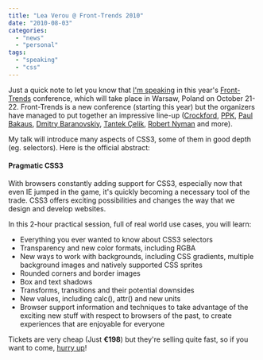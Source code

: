 ```yaml
---
title: "Lea Verou @ Front-Trends 2010"
date: "2010-08-03"
categories:
  - "news"
  - "personal"
tags:
  - "speaking"
  - "css"
---
```


Just a quick note to let you know that [I'm speaking](http://front-trends.com/speakers#lea-verou) in this year's [Front-Trends](http://front-trends.com) conference, which will take place in Warsaw, Poland on October 21-22. Front-Trends is a new conference (starting this year) but the organizers have managed to put together an impressive line-up ([Crockford](http://front-trends.com/speakers#douglas-crockford), [PPK](http://front-trends.com/speakers#peter-paul-koch), [Paul Bakaus](http://front-trends.com/speakers#paul-bakaus), [Dmitry Baranovskiy](http://front-trends.com/speakers#dmitry-baranovskiy), [Tantek Çelik](http://front-trends.com/speakers#tantek-celik), [Robert Nyman](http://front-trends.com/speakers#robert-nyman) and more).

My talk will introduce many aspects of CSS3, some of them in good depth (eg. selectors). Here is the official abstract:

#### Pragmatic CSS3

With browsers constantly adding support for CSS3, especially now that even IE jumped in the game, it's quickly becoming a necessary tool of the trade. CSS3 offers exciting possibilities and changes the way that we design and develop websites.

In this 2-hour practical session, full of real world use cases, you will learn:

- Everything you ever wanted to know about CSS3 selectors
- Transparency and new color formats, including RGBA
- New ways to work with backgrounds, including CSS gradients, multiple background images and natively supported CSS sprites
- Rounded corners and border images
- Box and text shadows
- Transforms, transitions and their potential downsides
- New values, including calc(), attr() and new units
- Browser support information and techniques to take advantage of the exciting new stuff with respect to browsers of the past, to create experiences that are enjoyable for everyone

Tickets are very cheap (Just **€198**) but they're selling quite fast, so if you want to come, [hurry up](http://front-trends.com/registration)!
